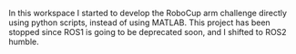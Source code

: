 In this workspace I started to develop the RoboCup arm challenge directly using python scripts, instead of using MATLAB. This project has been stopped since ROS1 is going to be deprecated soon, and I shifted to ROS2 humble.
